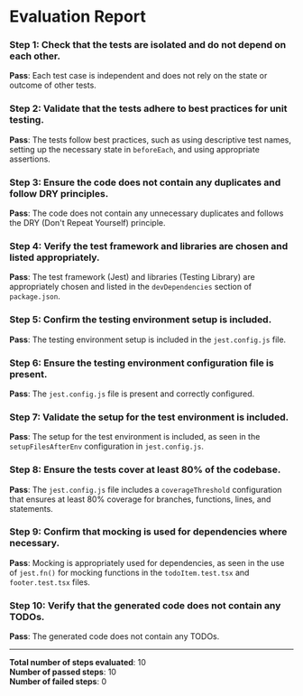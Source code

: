 # Evaluation Report

### Step 1: Check that the tests are isolated and do not depend on each other.
**Pass**: Each test case is independent and does not rely on the state or outcome of other tests.

### Step 2: Validate that the tests adhere to best practices for unit testing.
**Pass**: The tests follow best practices, such as using descriptive test names, setting up the necessary state in `beforeEach`, and using appropriate assertions.

### Step 3: Ensure the code does not contain any duplicates and follow DRY principles.
**Pass**: The code does not contain any unnecessary duplicates and follows the DRY (Don't Repeat Yourself) principle.

### Step 4: Verify the test framework and libraries are chosen and listed appropriately.
**Pass**: The test framework (Jest) and libraries (Testing Library) are appropriately chosen and listed in the `devDependencies` section of `package.json`.

### Step 5: Confirm the testing environment setup is included.
**Pass**: The testing environment setup is included in the `jest.config.js` file.

### Step 6: Ensure the testing environment configuration file is present.
**Pass**: The `jest.config.js` file is present and correctly configured.

### Step 7: Validate the setup for the test environment is included.
**Pass**: The setup for the test environment is included, as seen in the `setupFilesAfterEnv` configuration in `jest.config.js`.

### Step 8: Ensure the tests cover at least 80% of the codebase.
**Pass**: The `jest.config.js` file includes a `coverageThreshold` configuration that ensures at least 80% coverage for branches, functions, lines, and statements.

### Step 9: Confirm that mocking is used for dependencies where necessary.
**Pass**: Mocking is appropriately used for dependencies, as seen in the use of `jest.fn()` for mocking functions in the `todoItem.test.tsx` and `footer.test.tsx` files.

### Step 10: Verify that the generated code does not contain any TODOs.
**Pass**: The generated code does not contain any TODOs.

---

**Total number of steps evaluated**: 10  
**Number of passed steps**: 10  
**Number of failed steps**: 0